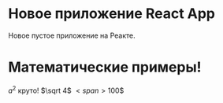 # Новое приложение React App
Новое пустое приложение на Реакте.
# Математические примеры!
$a^2$ круто!
$\sqrt 4$
$<span>100$</span>$
